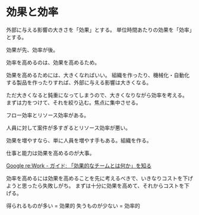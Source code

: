# 効果と効率

外部に与える影響の大きさを「効果」とする。
単位時間あたりの効果を「効率」とする。

効果が先、効率が後。

効率を高めるのは、効果を高めるため。

効果を高めるためには、大きくなればいい。
組織を作ったり、機械化・自動化する製品を作ったりすれば、外部に与える影響は大きくなる。

ただ大きくなると鈍重になってしまうので、大きくなりながら効率を考える。
まずは力をつけて、それを絞り込む。焦点に集中させる。

フロー効率とリソース効率がある。

人員に対して案件が多すぎるとリソース効率が悪い。

効果を増やすなら、単に人員を増やす手もある。組織を作る。

仕事と能力は効果を高めるのが大事。

[Google re:Work - ガイド: 「効果的なチームとは何か」を知る](https://rework.withgoogle.com/jp/guides/understanding-team-effectiveness/steps/introduction/)

効率を高めるには効果を高めることを先に考えるべきで、いきなりコストを下げようと思ったら失敗しがち。
まずは十分に効果を高めて、それからコストを下げる。

得られるものが多い = 効果的
失うものが少ない = 効率的
